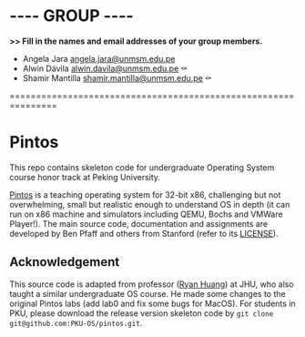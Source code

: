 # ---- GROUP ----

**>> Fill in the names and email addresses of your group members.**

- Angela Jara <angela.jara@unmsm.edu.pe>  
- Alwin Dávila <alwin.davila@unmsm.edu.pe> ⚰️
- Shamir Mantilla <shamir.mantilla@unmsm.edu.pe> ⚰️

===============================================================

# Pintos
This repo contains skeleton code for undergraduate Operating System course honor track at Peking University. 

[Pintos](http://pintos-os.org) is a teaching operating system for 32-bit x86, challenging but not overwhelming, small
but realistic enough to understand OS in depth (it can run on x86 machine and simulators 
including QEMU, Bochs and VMWare Player!). The main source code, documentation and assignments 
are developed by Ben Pfaff and others from Stanford (refer to its [LICENSE](./LICENSE)).

## Acknowledgement
This source code is adapted from professor ([Ryan Huang](huang@cs.jhu.edu)) at JHU, who also taught a similar undergraduate OS course. He made some changes to the original
Pintos labs (add lab0 and fix some bugs for MacOS). For students in PKU, please
download the release version skeleton code by `git clone git@github.com:PKU-OS/pintos.git`.

